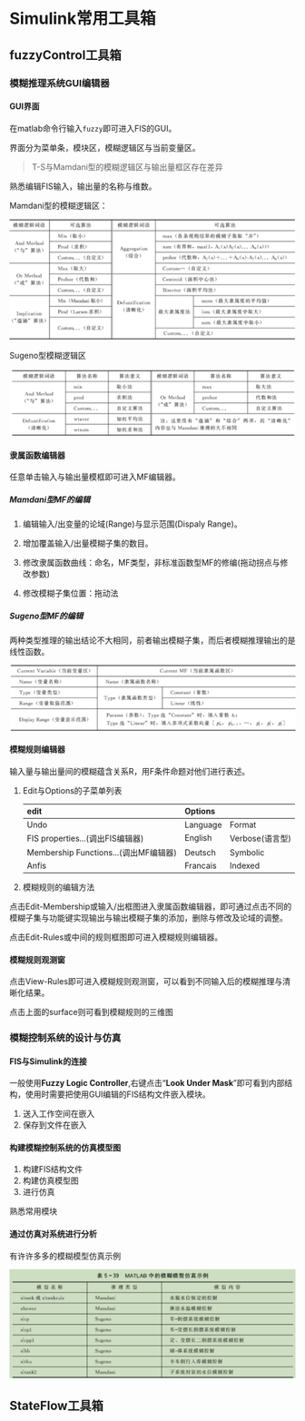 # Simulink常用工具箱

## fuzzyControl工具箱

### 模糊推理系统GUI编辑器

#### GUI界面

在matlab命令行输入`fuzzy`即可进入FIS的GUI。

界面分为菜单条，模块区，模糊逻辑区与当前变量区。

> T-S与Mamdani型的模糊逻辑区与输出量框区存在差异

熟悉编辑FIS输入，输出量的名称与维数。

Mamdani型的模糊逻辑区：

![](simulink.assets/Mamdani模糊逻辑算法.PNG)

Sugeno型模糊逻辑区

![](simulink.assets/T-S%E6%A8%A1%E7%B3%8A%E9%80%BB%E8%BE%91%E7%AE%97%E6%B3%95.PNG)

#### 隶属函数编辑器

任意单击输入与输出量模框即可进入MF编辑器。

##### Mamdani型MF的编辑

1. 编辑输入/出变量的论域(Range)与显示范围(Dispaly Range)。

2. 增加覆盖输入/出量模糊子集的数目。

3. 修改隶属函数曲线：命名，MF类型，非标准函数型MF的修编(拖动拐点与修改参数)
4. 修改模糊子集位置：拖动法

##### Sugeno型MF的编辑

两种类型推理的输出结论不大相同，前者输出模糊子集，而后者模糊推理输出的是线性函数。

![](simulink.assets/T-S型MF输出界面.PNG)

#### 模糊规则编辑器

输入量与输出量间的模糊蕴含关系R，用F条件命题对他们进行表述。

1. Edit与Options的子菜单列表

   | edit                                  | Options  |                 |
   | ------------------------------------- | -------- | --------------- |
   | Undo                                  | Language | Format          |
   | FIS properties...(调出FIS编辑器)      | English  | Verbose(语言型) |
   | Membership Functions...(调出MF编辑器) | Deutsch  | Symbolic        |
   | Anfis                                 | Francais | Indexed         |

2. 模糊规则的编辑方法

点击Edit-Membership或输入/出框图进入隶属函数编辑器，即可通过点击不同的模糊子集与功能键实现输出与输出模糊子集的添加，删除与修改及论域的调整。

点击Edit-Rules或中间的规则框图即可进入模糊规则编辑器。

#### 模糊规则观测窗

点击View-Rules即可进入模糊规则观测窗，可以看到不同输入后的模糊推理与清晰化结果。

点击上面的surface则可看到模糊规则的三维图

### 模糊控制系统的设计与仿真

#### FIS与Simulink的连接

 一般使用**Fuzzy Logic Controller**,右键点击“**Look Under Mask**”即可看到内部结构，使用时需要把使用GUI编辑的FIS结构文件嵌入模块。

1. 送入工作空间在嵌入
2. 保存到文件在嵌入

#### 构建模糊控制系统的仿真模型图

1. 构建FIS结构文件
2. 构建仿真模型图
3. 进行仿真

熟悉常用模块

#### 通过仿真对系统进行分析

有许许多多的模糊模型仿真示例

![](simulink.assets/MATLAB模糊系统仿真示例.PNG)

## StateFlow工具箱









